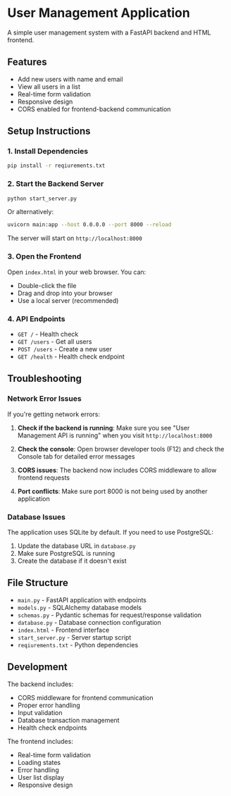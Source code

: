# User Management Application

A simple user management system with a FastAPI backend and HTML frontend.

## Features

- Add new users with name and email
- View all users in a list
- Real-time form validation
- Responsive design
- CORS enabled for frontend-backend communication

## Setup Instructions

### 1. Install Dependencies

```bash
pip install -r reqiurements.txt
```

### 2. Start the Backend Server

```bash
python start_server.py
```

Or alternatively:
```bash
uvicorn main:app --host 0.0.0.0 --port 8000 --reload
```

The server will start on `http://localhost:8000`

### 3. Open the Frontend

Open `index.html` in your web browser. You can:
- Double-click the file
- Drag and drop into your browser
- Use a local server (recommended)

### 4. API Endpoints

- `GET /` - Health check
- `GET /users` - Get all users
- `POST /users` - Create a new user
- `GET /health` - Health check endpoint

## Troubleshooting

### Network Error Issues

If you're getting network errors:

1. **Check if the backend is running**: Make sure you see "User Management API is running" when you visit `http://localhost:8000`

2. **Check the console**: Open browser developer tools (F12) and check the Console tab for detailed error messages

3. **CORS issues**: The backend now includes CORS middleware to allow frontend requests

4. **Port conflicts**: Make sure port 8000 is not being used by another application

### Database Issues

The application uses SQLite by default. If you need to use PostgreSQL:

1. Update the database URL in `database.py`
2. Make sure PostgreSQL is running
3. Create the database if it doesn't exist

## File Structure

- `main.py` - FastAPI application with endpoints
- `models.py` - SQLAlchemy database models
- `schemas.py` - Pydantic schemas for request/response validation
- `database.py` - Database connection configuration
- `index.html` - Frontend interface
- `start_server.py` - Server startup script
- `reqiurements.txt` - Python dependencies

## Development

The backend includes:
- CORS middleware for frontend communication
- Proper error handling
- Input validation
- Database transaction management
- Health check endpoints

The frontend includes:
- Real-time form validation
- Loading states
- Error handling
- User list display
- Responsive design 